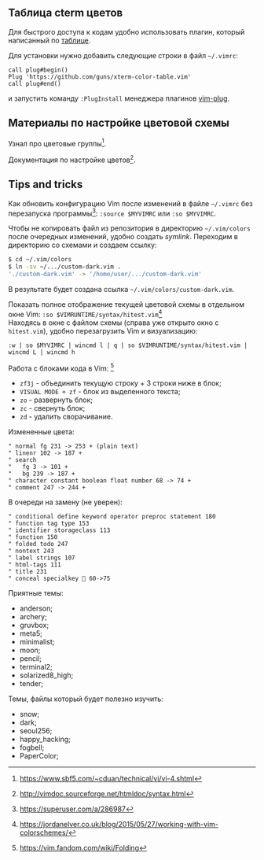 ## Таблица cterm цветов

Для быстрого доступа к кодам удобно использовать плагин, который написанный по [таблице](https://vim.fandom.com/wiki/Xterm256_color_names_for_console_Vim).

Для установки нужно добавить следующие строки в файл `~/.vimrc`:
```vim
call plug#begin()
Plug 'https://github.com/guns/xterm-color-table.vim'
call plug#end()
```
и запустить команду `:PlugInstall` менеджера плагинов [vim-plug]( https://github.com/junegunn/vim-plug).

## Материалы по настройке цветовой схемы

Узнал про цветовые группы[^vim-highlighting-groups-intro].

Документация по настройке цветов[^vim-docs-syntax].

## Tips and tricks

Как обновить конфигурацию Vim после изменений в файле `~/.vimrc` без перезапуска программы[^reload-vimrc-no-restart]: `:source $MYVIMRC` или `:so $MYVIMRC`.

Чтобы не копировать файл из репозитория в директорию `~/.vim/colors` после очередных изменений, удобно создать _symlink_. Переходим в директорию со схемами и создаем ссылку:
```bash
$ cd ~/.vim/colors
$ ln -sv ~/.../custom-dark.vim .
'./custom-dark.vim' -> '/home/user/.../custom-dark.vim'
```
В результате будет создана ссылка `~/.vim/colors/custom-dark.vim`.

Показать полное отображение текущей цветовой схемы в отдельном окне Vim: `:so $VIMRUNTIME/syntax/hitest.vim`[^vim-visualize-colors]          
Находясь в окне c файлом схемы (справа уже открыто окно с `hitest.vim`), удобно перезагрузить Vim и визуализацию:
```
:w | so $MYVIMRC | wincmd l | q | so $VIMRUNTIME/syntax/hitest.vim | wincmd L | wincmd h
```

Работа с блоками кода в Vim: [^vim-folding]
- `zf3j` - объединить текущую строку + 3 строки ниже в блок;
- `VISUAL MODE + zf` - блок из выделенного текста;
- `zo` - развернуть блок;
- `zc` - свернуть блок;
- `zd` - удалить сворачивание.



Измененные цвета:
```
" normal fg 231 -> 253 + (plain text)
" linenr 102 -> 187 +
" search 
"   fg 3 -> 101 +
"   bg 239 -> 187 +
" character constant boolean float number 68 -> 74 +
" comment 247 -> 244 +
```
В очереди на замену (не уверен):
```
" conditional define keyword operator preproc statement 180
" function tag type 153
" identifier storageclass 113
" function 150
" folded todo 247
" nontext 243
" label strings 107
" html-tags 111
" title 231
" conceal specialkey  60->75
```

Приятные темы:
- anderson;
- archery;
- gruvbox;
- meta5;
- minimalist;
- moon;
- pencil;
- terminal2;
- solarized8_high;
- tender;

Темы, файлы который будет полезно изучить:
- snow;
- dark;
- seoul256;
- happy_hacking;
- fogbell;
- PaperColor;



[^reload-vimrc-no-restart]: https://superuser.com/a/286987
[^vim-folding]: https://vim.fandom.com/wiki/Folding
[^vim-visualize-colors]: https://jordanelver.co.uk/blog/2015/05/27/working-with-vim-colorschemes/
[^vim-highlighting-groups-intro]: https://www.sbf5.com/~cduan/technical/vi/vi-4.shtml
[^vim-docs-syntax]: http://vimdoc.sourceforge.net/htmldoc/syntax.html
